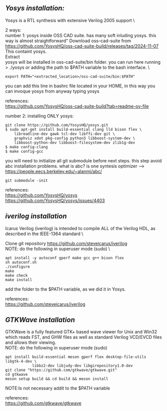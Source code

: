 ## *Yosys installation:* 
Yosys is a RTL synthesis with extensive Verilog 2005 support \

2 ways: \
number 1: yosys inside OSS CAD suite. has many soft inluding yosys.
this way is almost straightforward"
 Download oss-cad-suite from https://github.com/YosysHQ/oss-cad-suite-build/releases/tag/2024-11-07 This containt yosys. \
 Extract \
 yosys will be installed in oss-cad-suite/bin folder. you can run here running > ./yosys or adding the path to $PATH variable to the bash interface. \
```
export PATH="<extracted_location>/oss-cad-suite/bin:$PATH" 
```
you can add this line in bashrc file located in your HOME, in this way you can invoque yosys from anyway typing yosys

references: \
https://github.com/YosysHQ/oss-cad-suite-build?tab=readme-ov-file

number 2: installing ONLY yosys:
```
git clone https://github.com/YosysHQ/yosys.git
$ sudo apt-get install build-essential clang lld bison flex \
	libreadline-dev gawk tcl-dev libffi-dev git \
	graphviz xdot pkg-config python3 libboost-system-dev \
	libboost-python-dev libboost-filesystem-dev zlib1g-dev
$ make config-clang
$ make config-gcc
```
you will need to initialize all git submodule before next steps. this step avoid abc installation problems.
what is abc? is one syntesis optimizer --> https://people.eecs.berkeley.edu/~alanmi/abc/
```
git submodule -init
```
references: \
https://github.com/YosysHQ/yosys
https://github.com/YosysHQ/yosys/issues/4403

## *iverilog installation*
Icarus Verilog (iverilog) is intended to compile ALL of the Verilog HDL, as described in the IEEE-1364 standard \

Clone git repository https://github.com/steveicarus/iverilog \
NOTE: do the following in superuser mode (sudo) \
```
apt install -y autoconf gperf make gcc g++ bison flex 
sh autoconf.sh
./configure
make
make check
make install
```
add the folder to the $PATH variable, as we did it in Yosys.

references: \
https://github.com/steveicarus/iverilog

## *GTKWave installation*
GTKWave is a fully featured GTK+ based wave viewer for Unix and Win32 which reads FST, and GHW files as well as standard Verilog VCD/EVCD files and allows their viewing. \
NOTE: do the following in superuser mode (sudo)
```
apt install build-essential meson gperf flex desktop-file-utils libgtk-4-dev \
            libbz2-dev libjudy-dev libgirepository1.0-dev
git clone "https://github.com/gtkwave/gtkwave.git"
cd gtkwave
meson setup build && cd build && meson install
```
NOTE:Is not necessary addit to the $PATH variable

references: \
https://github.com/gtkwave/gtkwave
